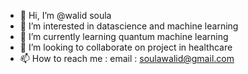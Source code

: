 - 👋 Hi, I’m @walid soula
- 👀 I’m interested in datascience and machine learning
- 🌱 I’m currently learning quantum machine learning
- 💞️ I’m looking to collaborate on project in healthcare
- 📫 How to reach me : email : soulawalid@gmail.com
